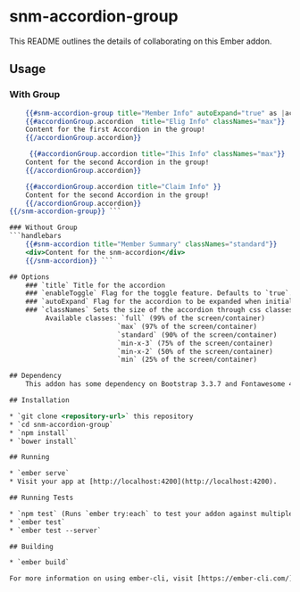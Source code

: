 # snm-accordion-group

This README outlines the details of collaborating on this Ember addon.

## Usage
### With Group
```handlebars 
    {{#snm-accordion-group title="Member Info" autoExpand="true" as |accordionGroup|}}
    {{#accordionGroup.accordion  title="Elig Info" classNames="max"}}
    Content for the first Accordion in the group!
    {{/accordionGroup.accordion}}

     {{#accordionGroup.accordion title="Ihis Info" classNames="max"}}
    Content for the second Accordion in the group!
    {{/accordionGroup.accordion}}

    {{#accordionGroup.accordion title="Claim Info" }}
    Content for the second Accordion in the group!
    {{/accordionGroup.accordion}}
{{/snm-accordion-group}} ``` 

### Without Group
```handlebars
    {{#snm-accordion title="Member Summary" classNames="standard"}}
    <div>Content for the snm-accordion</div>
    {{/snm-accordion}} ```

## Options 
    ### `title` Title for the accordion
    ### `enableToggle` Flag for the toggle feature. Defaults to `true`. 
    ### `autoExpand` Flag for the accordion to be expanded when initially loaded. Defaults to `true`.
    ### `classNames` Sets the size of the accordion through css classes. DEfaults to `full`
         Available classes: `full` (99% of the screen/container) 
                           `max` (97% of the screen/container) 
                           `standard` (90% of the screen/container)                            
                           `min-x-3` (75% of the screen/container) 
                           `min-x-2` (50% of the screen/container) 
                           `min` (25% of the screen/container) 

## Dependency
    This addon has some dependency on Bootstrap 3.3.7 and Fontawesome 4.7.0. This addon inherits the styles used by the consuming application. 

## Installation

* `git clone <repository-url>` this repository
* `cd snm-accordion-group`
* `npm install`
* `bower install`

## Running

* `ember serve`
* Visit your app at [http://localhost:4200](http://localhost:4200).

## Running Tests

* `npm test` (Runs `ember try:each` to test your addon against multiple Ember versions)
* `ember test`
* `ember test --server`

## Building

* `ember build`

For more information on using ember-cli, visit [https://ember-cli.com/](https://ember-cli.com/).
